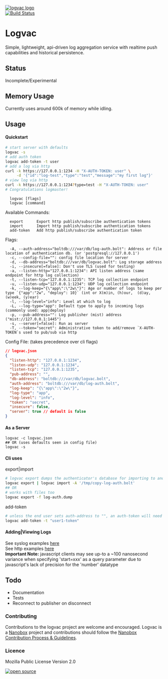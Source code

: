 [![logvac logo](http://nano-assets.gopagoda.io/readme-headers/logvac.png)](http://nanobox.io/open-source#logvac)  
[![Build Status](https://travis-ci.org/nanopack/logvac.svg)](https://travis-ci.org/nanopack/logvac)

# Logvac

Simple, lightweight, api-driven log aggregation service with realtime push capabilities and historical persistence.

## Status

Incomplete/Experimental

## Memory Usage

Currently uses around 600k of memory while idling.

## Usage
#### Quickstart
```sh
# start server with defaults
logvac -s
# add auth token
logvac add-token -t user
# add a log via http
curl -k https://127.0.0.1:1234 -H "X-AUTH-TOKEN: user" \
     -d '{"id":"log-test","type":"test","message":"my first log"}'
# view log via http
curl -k https://127.0.0.1:1234?type=test -H "X-AUTH-TOKEN: user"
# Congratulations logmaster!
```

```
  logvac [flags]
  logvac [command]
```

Available Commands:
```
  export      Export http publish/subscribe authentication tokens
  import      Import http publish/subscribe authentication tokens
  add-token   Add http publish/subscribe authentication token
```

Flags:
```
  -A, --auth-address="boltdb:///var/db/log-auth.bolt": Address or file location of authentication db. (or 'postgresql://127.0.0.1')
  -c, --config-file="": config file location for server
  -d, --db-address="boltdb:///var/db/logvac.bolt": Log storage address
  -i, --insecure[=false]: Don't use TLS (used for testing)
  -a, --listen-http="127.0.0.1:1234": API listen address (same endpoint for http log collection)
  -t, --listen-tcp="127.0.0.1:1235": TCP log collection endpoint
  -u, --listen-udp="127.0.0.1:1234": UDP log collection endpoint
  -k, --log-keep="{\"app\":\"2w\"}": Age or number of logs to keep per type `{"app":"2w", "deploy": 10}` (int or X(m)in, (h)our,  (d)ay, (w)eek, (y)ear)
  -l, --log-level="info": Level at which to log
  -L, --log-type="app": Default type to apply to incoming logs (commonly used: app|deploy)
  -p, --pub-address="": Log publisher (mist) address ("mist://127.0.0.1:1445")
  -s, --server[=false]: Run as server
  -T, --token="secret": Administrative token to add/remove `X-AUTH-TOKEN`s used to pub/sub via http
```

Config File: (takes precedence over cli flags)
```json
// logvac.json
{
  "listen-http": "127.0.0.1:1234",
  "listen-udp": "127.0.0.1:1234",
  "listen-tcp": "127.0.0.1:1235",
  "pub-address": "",
  "db-address": "boltdb:///var/db/logvac.bolt",
  "auth-address": "boltdb:///var/db/log-auth.bolt",
  "log-keep": "{\"app\":\"2w\"}",
  "log-type": "app",
  "log-level": "info",
  "token": "secret",
  "insecure": false,
  "server": true // default is false
}
```

#### As a Server
```
logvac -c logvac.json
## OR (uses defaults seen in config file)
logvac -s
```

#### Cli uses
export|import
```sh
# logvac export dumps the authenticator's database for importing to another authenticator database
logvac export | logvac import -A '/tmp/copy-log-auth.bolt'
## OR
# works with files too
logvac export -f log-auth.dump
```
add-token
```sh
# unless the end user sets auth-address to "", an auth-token will need to be added in order to publish/fetch logs via http
logvac add-token -t "user1-token"
```

#### Adding|Viewing Logs
See syslog examples [here](../collector/README.md)  
See http examples [here](../api/README.md)  
**Important Note:** javascript clients may see up-to a ~100 nanosecond variance when specifying 'start=xxx' as a query parameter due to javascript's lack of precision for the 'number' datatype  

## Todo

- Documentation
- Tests
- Reconnect to publisher on disconnect

### Contributing

Contributions to the logvac project are welcome and encouraged. Logvac is a [Nanobox](https://nanobox.io) project and contributions should follow the [Nanobox Contribution Process & Guidelines](https://docs.nanobox.io/contributing/).

### Licence

Mozilla Public License Version 2.0

[![open source](http://nano-assets.gopagoda.io/open-src/nanobox-open-src.png)](http://nanobox.io/open-source)

